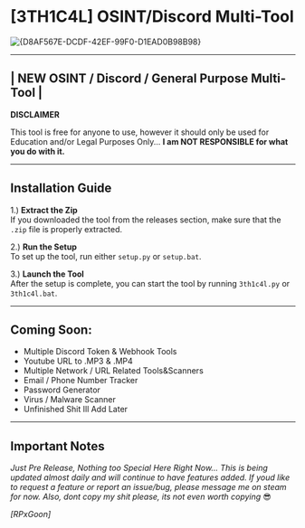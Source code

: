 # [3TH1C4L] OSINT/Discord Multi-Tool
![{D8AF567E-DCDF-42EF-99F0-D1EAD0B98B98}](https://github.com/user-attachments/assets/1d0e02b0-852a-493b-b8c0-3f7be149a91b)


---

## | NEW OSINT / Discord / General Purpose Multi-Tool |

**DISCLAIMER**  

This tool is free for anyone to use, however it should only be used for Education and/or Legal Purposes Only... **I am NOT RESPONSIBLE for what you do with it.**

---

## Installation Guide

1.) **Extract the Zip**  
   If you downloaded the tool from the releases section, make sure that the `.zip` file is properly extracted.

2.) **Run the Setup**  
   To set up the tool, run either `setup.py` or `setup.bat`.

3.) **Launch the Tool**  
   After the setup is complete, you can start the tool by running `3th1c4l.py` or `3th1c4l.bat`.

---

## Coming Soon:

- Multiple Discord Token & Webhook Tools
- Youtube URL to .MP3 & .MP4
- Multiple Network / URL Related Tools&Scanners
- Email / Phone Number Tracker
- Password Generator
- Virus / Malware Scanner
- Unfinished Shit Ill Add Later

---

## Important Notes

*Just Pre Release, Nothing too Special Here Right Now...*
*This is being updated almost daily and will continue to have features added.*
*If youd like to request a feature or report an issue/bug, please message me on steam for now.*
*Also, dont copy my shit please, its not even worth copying* 😎



*[RPxGoon]*


